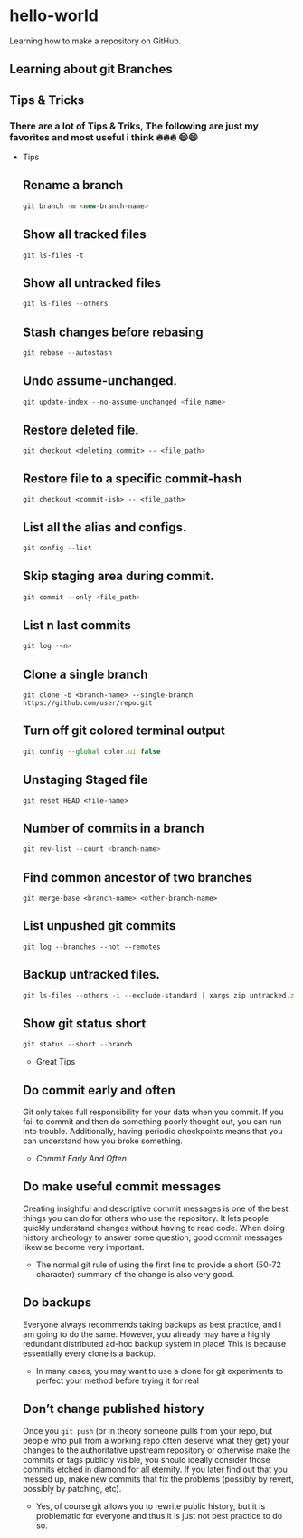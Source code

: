 # hello-world
Learning how to make a repository on GitHub.

## Learning about git Branches

## Tips & Tricks

### There are a lot of Tips & Triks, The following are just my favorites and most useful i think 🔥🔥🔥 😄😄

- Tips
    
    ## Rename a branch
    
    ```jsx
    git branch -m <new-branch-name>
    ```
    
    ## Show all tracked files
    
    ```
    git ls-files -t
    ```
    
    ## Show all untracked files
    
    ```jsx
    git ls-files --others
    ```
    
    ## Stash changes before rebasing
    
    ```jsx
    git rebase --autostash
    ```
    
    ## Undo assume-unchanged.
    
    ```jsx
    git update-index --no-assume-unchanged <file_name>
    ```
    
    ## Restore deleted file.
    
    ```
    git checkout <deleting_commit> -- <file_path>
    ```
    
    ## Restore file to a specific commit-hash
    
    ```
    git checkout <commit-ish> -- <file_path>
    ```
    
    ## List all the alias and configs.
    
    ```jsx
    git config --list
    ```
    
    ## Skip staging area during commit.
    
    ```jsx
    git commit --only <file_path>
    ```
    
    ## List n last commits
    
    ```jsx
    git log -<n>
    ```
    
    ## Clone a single branch
    
    ```
    git clone -b <branch-name> --single-branch https://github.com/user/repo.git
    ```
    
    ## Turn off git colored terminal output
    
    ```jsx
    git config --global color.ui false
    ```
    
    ## Unstaging Staged file
    
    ```
    git reset HEAD <file-name>
    ```
    
    ## Number of commits in a branch
    
    ```jsx
    git rev-list --count <branch-name>
    ```
    
    ## Find common ancestor of two branches
    
    ```
    git merge-base <branch-name> <other-branch-name>
    ```
    
    ## List unpushed git commits
    
    ```
    git log --branches --not --remotes
    ```
    
    ## Backup untracked files.
    
    ```jsx
    git ls-files --others -i --exclude-standard | xargs zip untracked.zip
    ```
    
    ## Show git status short
    
    ```jsx
    git status --short --branch
    ```
    - Great Tips
    
    ## Do commit early and often
    
    Git only takes full responsibility for your data when you commit. If you fail to commit and then do something poorly thought out, you can run into trouble. Additionally, having periodic checkpoints means that you can understand how you broke something.
    
    - *Commit Early And Often*
    
    ## Do make useful commit messages
    
    Creating insightful and descriptive commit messages is one of the best things you can do for others who use the repository. It lets people quickly understand changes without having to read code. When doing history archeology to answer some question, good commit messages likewise become very important.
    
    - The normal git rule of using the first line to provide a short (50-72 character) summary of the change is also very good.
    
    ## Do backups
    
    Everyone always recommends taking backups as best practice, and I am going to do the same. However, you already may have a highly redundant distributed ad-hoc backup system in place! This is because essentially every clone is a backup. 
    
    - In many cases, you may want to use a clone for git experiments to perfect your method before trying it for real
    
    ## Don’t change published history
    
    Once you `git push` (or in theory someone pulls from your repo, but people who pull from a working repo often deserve what they get) your changes to the authoritative upstream repository or otherwise make the commits or tags publicly visible, you should ideally consider those commits etched in diamond for all eternity. If you later find out that you messed up, make new commits that fix the problems (possibly by revert, possibly by patching, etc).
    
    - Yes, of course git allows you to rewrite public history, but it is problematic for everyone and thus it is just not best practice to do so.
